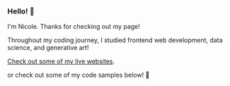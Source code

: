 ### Hello! 👋

I'm Nicole. Thanks for checking out my page! 

Throughout my coding journey, I studied frontend web development, data science, and generative art!

[Check out some of my live websites](https://nicolekalexander.github.io/).

or check out some of my code samples below! 
🥝
